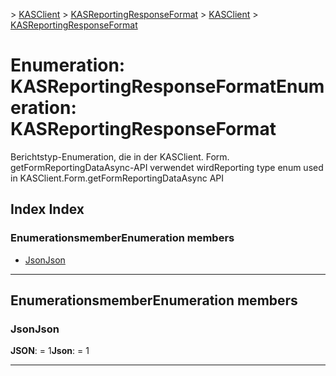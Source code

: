 <span data-ttu-id="6b8db-101">[](../README.md) > [KASClient](../modules/kasclient.md) > [KASReportingResponseFormat](../enums/kasclient.kasreportingresponseformat.md)</span><span class="sxs-lookup"><span data-stu-id="6b8db-101">[](../README.md) > [KASClient](../modules/kasclient.md) > [KASReportingResponseFormat](../enums/kasclient.kasreportingresponseformat.md)</span></span>

# <a name="enumeration-kasreportingresponseformat"></a><span data-ttu-id="6b8db-102">Enumeration: KASReportingResponseFormat</span><span class="sxs-lookup"><span data-stu-id="6b8db-102">Enumeration: KASReportingResponseFormat</span></span>

<span data-ttu-id="6b8db-103">Berichtstyp-Enumeration, die in der KASClient. Form. getFormReportingDataAsync-API verwendet wird</span><span class="sxs-lookup"><span data-stu-id="6b8db-103">Reporting type enum used in KASClient.Form.getFormReportingDataAsync API</span></span>
## <a name="index"></a><span data-ttu-id="6b8db-104">Index </span><span class="sxs-lookup"><span data-stu-id="6b8db-104">Index</span></span>

### <a name="enumeration-members"></a><span data-ttu-id="6b8db-105">Enumerationsmember</span><span class="sxs-lookup"><span data-stu-id="6b8db-105">Enumeration members</span></span>

* [<span data-ttu-id="6b8db-106">Json</span><span class="sxs-lookup"><span data-stu-id="6b8db-106">Json</span></span>](kasclient.kasreportingresponseformat.md#json)

---

## <a name="enumeration-members"></a><span data-ttu-id="6b8db-107">Enumerationsmember</span><span class="sxs-lookup"><span data-stu-id="6b8db-107">Enumeration members</span></span>

<a id="json"></a>

###  <a name="json"></a><span data-ttu-id="6b8db-108">Json</span><span class="sxs-lookup"><span data-stu-id="6b8db-108">Json</span></span>

<span data-ttu-id="6b8db-109">**JSON**: = 1</span><span class="sxs-lookup"><span data-stu-id="6b8db-109">**Json**:  = 1</span></span>

___

